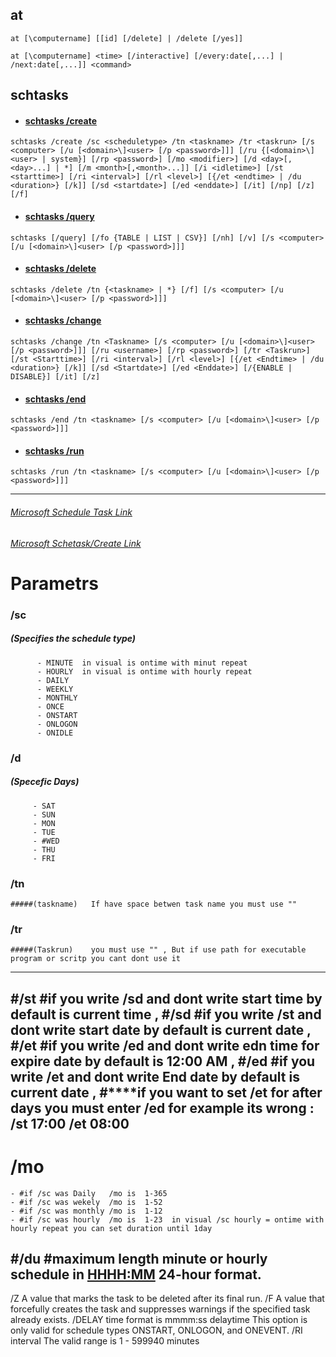 ## at
```
at [\computername] [[id] [/delete] | /delete [/yes]] 
```
```
at [\computername] <time> [/interactive] [/every:date[,...] | /next:date[,...]] <command> 
```

## schtasks
 

* #### [schtasks /create]()
```
schtasks /create /sc <scheduletype> /tn <taskname> /tr <taskrun> [/s <computer> [/u [<domain>\]<user> [/p <password>]]] [/ru {[<domain>\]<user> | system}] [/rp <password>] [/mo <modifier>] [/d <day>[,<day>...] | *] [/m <month>[,<month>...]] [/i <idletime>] [/st <starttime>] [/ri <interval>] [/rl <level>] [{/et <endtime> | /du <duration>} [/k]] [/sd <startdate>] [/ed <enddate>] [/it] [/np] [/z] [/f]
```

* #### [schtasks /query]()
```
schtasks [/query] [/fo {TABLE | LIST | CSV}] [/nh] [/v] [/s <computer> [/u [<domain>\]<user> [/p <password>]]]
```
* #### [schtasks /delete]()
```
schtasks /delete /tn {<taskname> | *} [/f] [/s <computer> [/u [<domain>\]<user> [/p <password>]]]
```
* #### [schtasks /change]()
```
schtasks /change /tn <Taskname> [/s <computer> [/u [<domain>\]<user> [/p <password>]]] [/ru <username>] [/rp <password>] [/tr <Taskrun>] [/st <Starttime>] [/ri <interval>] [/rl <level>] [{/et <Endtime> | /du <duration>} [/k]] [/sd <Startdate>] [/ed <Enddate>] [/{ENABLE | DISABLE}] [/it] [/z]
```
* #### [schtasks /end]()
```
schtasks /end /tn <taskname> [/s <computer> [/u [<domain>\]<user> [/p <password>]]]
```

* #### [schtasks /run]()
```
schtasks /run /tn <taskname> [/s <computer> [/u [<domain>\]<user> [/p <password>]]]
```
---------------------------------------------------------------------------------------
###### [Microsoft Schedule Task Link](https://learn.microsoft.com/en-us/windows/win32/taskschd/schtasks)
###### [Microsoft Schetask/Create Link](https://learn.microsoft.com/en-us/windows-server/administration/windows-commands/schtasks-create)


# Parametrs
### /sc 
   ##### (Specifies the schedule type) 
          - MINUTE  in visual is ontime with minut repeat
          - HOURLY  in visual is ontime with hourly repeat
          - DAILY
          - WEEKLY
          - MONTHLY
          - ONCE
          - ONSTART
          - ONLOGON
          - ONIDLE
### /d 
  ##### (Specefic Days)
         - SAT
         - SUN
         - MON
         - TUE
         - #WED
         - THU
         - FRI
### /tn  
	#####(taskname)   If have space betwen task name you must use ""
### /tr 
	#####(Taskrun)    you must use "" , But if use path for executable program or scritp you cant dont use it 
 ---------------------------------------------------------------------------
 #/st <Starttime>
	#if you write /sd and dont write start time by default is current time ,
 #/sd <StartDate>
	#if you write /st and dont write start date by default is current date ,
 #/et <EndTime>
	#if you write /ed and dont write edn time for expire date by default is 12:00 AM ,
 #/ed <EndDate>
 	#if you write /et and dont write End date by default is current date ,
#****if you want to set /et for after days you must enter /ed for example its wrong : /st 17:00 /et 08:00
----------------------------------------------------------------------------
 # /mo   
	- #if /sc was Daily   /mo is  1-365  
	- #if /sc was wekely  /mo is  1-52
	- #if /sc was monthly /mo is  1-12
	- #if /sc was hourly  /mo is  1-23  in visual /sc hourly = ontime with hourly repeat you can set duration until 1day
 #/du <duration>
	#maximum length minute or hourly schedule in <HHHH:MM> 24-hour format.
-----------------------------------------------------------------------------
 /Z  A value that  marks the task to be deleted after its final run.
 /F  A value that  forcefully creates the task and suppresses warnings if the specified task already exists.
 /DELAY <wait time to delay the task after the trigger> time format is mmmm:ss  delaytime  This option is only valid for schedule types ONSTART, ONLOGON, and ONEVENT.
 /RI interval <interval in minutes> The valid range is 1 - 599940 minutes

